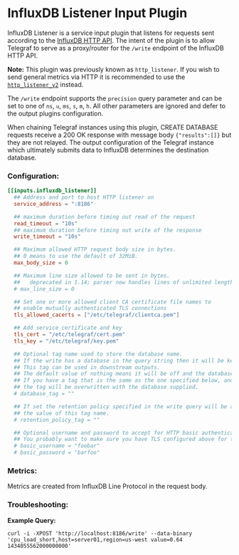 # InfluxDB Listener Input Plugin

InfluxDB Listener is a service input plugin that listens for requests sent
according to the [InfluxDB HTTP API][influxdb_http_api].  The intent of the
plugin is to allow Telegraf to serve as a proxy/router for the `/write`
endpoint of the InfluxDB HTTP API.

**Note:** This plugin was previously known as `http_listener`.  If you wish to
send general metrics via HTTP it is recommended to use the
[`http_listener_v2`][http_listener_v2] instead.

The `/write` endpoint supports the `precision` query parameter and can be set
to one of `ns`, `u`, `ms`, `s`, `m`, `h`.  All other parameters are ignored and
defer to the output plugins configuration.

When chaining Telegraf instances using this plugin, CREATE DATABASE requests
receive a 200 OK response with message body `{"results":[]}` but they are not
relayed. The output configuration of the Telegraf instance which ultimately
submits data to InfluxDB determines the destination database.

### Configuration:

```toml
[[inputs.influxdb_listener]]
  ## Address and port to host HTTP listener on
  service_address = ":8186"

  ## maximum duration before timing out read of the request
  read_timeout = "10s"
  ## maximum duration before timing out write of the response
  write_timeout = "10s"

  ## Maximum allowed HTTP request body size in bytes.
  ## 0 means to use the default of 32MiB.
  max_body_size = 0

  ## Maximum line size allowed to be sent in bytes.
  ##   deprecated in 1.14; parser now handles lines of unlimited length and option is ignored
  # max_line_size = 0

  ## Set one or more allowed client CA certificate file names to
  ## enable mutually authenticated TLS connections
  tls_allowed_cacerts = ["/etc/telegraf/clientca.pem"]

  ## Add service certificate and key
  tls_cert = "/etc/telegraf/cert.pem"
  tls_key = "/etc/telegraf/key.pem"

  ## Optional tag name used to store the database name.
  ## If the write has a database in the query string then it will be kept in this tag name.
  ## This tag can be used in downstream outputs.
  ## The default value of nothing means it will be off and the database will not be recorded.
  ## If you have a tag that is the same as the one specified below, and supply a database,
  ## the tag will be overwritten with the database supplied.
  # database_tag = ""

  ## If set the retention policy specified in the write query will be added as
  ## the value of this tag name.
  # retention_policy_tag = ""

  ## Optional username and password to accept for HTTP basic authentication.
  ## You probably want to make sure you have TLS configured above for this.
  # basic_username = "foobar"
  # basic_password = "barfoo"
```

### Metrics:

Metrics are created from InfluxDB Line Protocol in the request body.

### Troubleshooting:

**Example Query:**
```
curl -i -XPOST 'http://localhost:8186/write' --data-binary 'cpu_load_short,host=server01,region=us-west value=0.64 1434055562000000000'
```

[influxdb_http_api]: https://docs.influxdata.com/influxdb/latest/guides/writing_data/
[http_listener_v2]: /plugins/inputs/http_listener_v2/README.md
